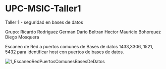 # UPC-MSIC-Taller1
Taller 1 - seguridad en bases de datos

Grupo: Ricardo Rodriguez
       German Dario Beltran
       Hector Mauricio Bohorquez
       Diego Mosquera
       
      

Escaneo de Red a puertos comunes de Bases de datos 1433,3306, 1521, 5432 para identificar host con puertos de bases de datos.

![1_EscaneoRedPuertosComunesBasesDeDatos](https://user-images.githubusercontent.com/50051493/56852679-d01df580-68e3-11e9-96c3-de0e7ddf64e9.PNG)
